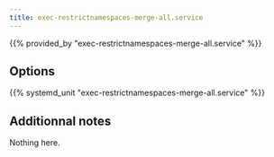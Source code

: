 ```yaml
---
title: exec-restrictnamespaces-merge-all.service
---
```


{{% provided_by "exec-restrictnamespaces-merge-all.service" %}}

## Options

{{% systemd_unit "exec-restrictnamespaces-merge-all.service" %}}

## Additionnal notes

Nothing here.